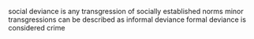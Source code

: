 social deviance is any transgression of socially established norms
minor transgressions can be described as informal deviance
formal deviance is considered crime
